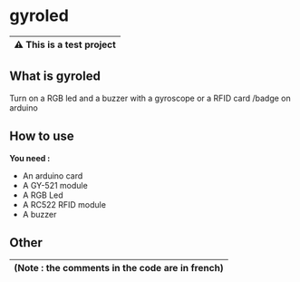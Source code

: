 # gyroled

| :warning: This is a test project 
|---

What is gyroled
---------------------
Turn on a RGB led and a buzzer with a gyroscope or a RFID card /badge on arduino

How to use
--------------------

**You need :**

- An arduino card
- A GY-521 module
- A RGB Led
- A RC522 RFID module
- A buzzer

Other
-------------------

| (Note : the comments in the code are in french)
|---
